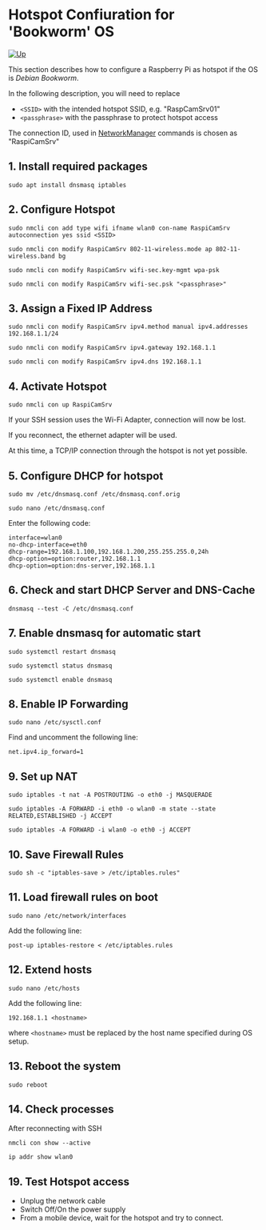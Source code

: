 # Hotspot Confiuration for 'Bookworm' OS

[![Up](img/goup.gif)](./bp_PiZero_Standalone.md)

This section describes how to configure a Raspberry Pi as hotspot if the OS is *Debian Bookworm*.

In the following description, you will need to replace

- ```<SSID>``` with the intended hotspot SSID, e.g. "RaspCamSrv01"
- ```<passphrase>``` with the passphrase to protect hotspot access

The connection ID, used in [NetworkManager](https://networkmanager.dev/docs/api/latest/nmcli.html) commands is chosen as "RaspiCamSrv"

## 1. Install required packages

```
sudo apt install dnsmasq iptables
```

## 2. Configure Hotspot

```
sudo nmcli con add type wifi ifname wlan0 con-name RaspiCamSrv autoconnection yes ssid <SSID>

sudo nmcli con modify RaspiCamSrv 802-11-wireless.mode ap 802-11-wireless.band bg

sudo nmcli con modify RaspiCamSrv wifi-sec.key-mgmt wpa-psk

sudo nmcli con modify RaspiCamSrv wifi-sec.psk "<passphrase>"

```

## 3. Assign a Fixed IP Address

```
sudo nmcli con modify RaspiCamSrv ipv4.method manual ipv4.addresses 192.168.1.1/24

sudo nmcli con modify RaspiCamSrv ipv4.gateway 192.168.1.1

sudo nmcli con modify RaspiCamSrv ipv4.dns 192.168.1.1

```

## 4. Activate Hotspot

```
sudo nmcli con up RaspiCamSrv
```

If your SSH session uses the Wi-Fi Adapter, connection will now be lost.

If you reconnect, the ethernet adapter will be used.

At this time, a TCP/IP connection through the hotspot is not yet possible. 

## 5. Configure DHCP for hotspot

```
sudo mv /etc/dnsmasq.conf /etc/dnsmasq.conf.orig

sudo nano /etc/dnsmasq.conf
```

Enter the following code:

```
interface=wlan0 
no-dhcp-interface=eth0
dhcp-range=192.168.1.100,192.168.1.200,255.255.255.0,24h
dhcp-option=option:router,192.168.1.1 
dhcp-option=option:dns-server,192.168.1.1
```

## 6. Check and start DHCP Server and DNS-Cache

```
dnsmasq --test -C /etc/dnsmasq.conf
```

## 7. Enable dnsmasq for automatic start

```
sudo systemctl restart dnsmasq

sudo systemctl status dnsmasq

sudo systemctl enable dnsmasq
```

## 8. Enable IP Forwarding

```
sudo nano /etc/sysctl.conf
```

Find and uncomment the following line:
```
net.ipv4.ip_forward=1
```

## 9. Set up NAT

```
sudo iptables -t nat -A POSTROUTING -o eth0 -j MASQUERADE

sudo iptables -A FORWARD -i eth0 -o wlan0 -m state --state RELATED,ESTABLISHED -j ACCEPT

sudo iptables -A FORWARD -i wlan0 -o eth0 -j ACCEPT

```

## 10. Save Firewall Rules

```
sudo sh -c "iptables-save > /etc/iptables.rules"
```

## 11. Load firewall rules on boot

```
sudo nano /etc/network/interfaces
```

Add the following line:

```
post-up iptables-restore < /etc/iptables.rules
```

## 12. Extend hosts

```
sudo nano /etc/hosts
```

Add the following line:

```
192.168.1.1 <hostname>
```

where ```<hostname>``` must be replaced by the host name specified during OS setup.


## 13. Reboot the system

```
sudo reboot
```

## 14. Check processes

After reconnecting with SSH

```
nmcli con show --active

ip addr show wlan0
```

## 19. Test Hotspot access

- Unplug the network cable
- Switch Off/On the power supply
- From a mobile device, wait for the hotspot and try to connect.